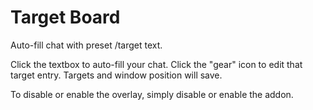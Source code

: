 # Target Board
Auto-fill chat with preset /target text.

Click the textbox to auto-fill your chat. Click the "gear" icon to edit that target entry.
Targets and window position will save.

To disable or enable the overlay, simply disable or enable the addon.

